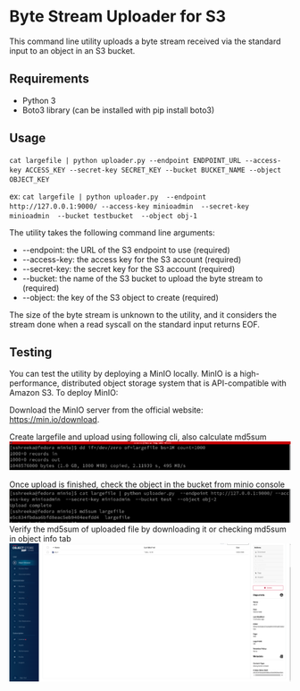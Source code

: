# Byte Stream Uploader for S3
This command line utility uploads a byte stream received via the standard input to an object in an S3 bucket.

## Requirements

* Python 3
* Boto3 library (can be installed with pip install boto3)

## Usage

`cat largefile | python uploader.py --endpoint ENDPOINT_URL --access-key ACCESS_KEY --secret-key SECRET_KEY --bucket BUCKET_NAME --object OBJECT_KEY
`

ex: 
`cat largefile | python uploader.py  --endpoint http://127.0.0.1:9000/ --access-key minioadmin  --secret-key minioadmin  --bucket testbucket  --object obj-1
`

The utility takes the following command line arguments:

* --endpoint: the URL of the S3 endpoint to use (required)
* --access-key: the access key for the S3 account (required)
* --secret-key: the secret key for the S3 account (required)
* --bucket: the name of the S3 bucket to upload the byte stream to (required)
* --object: the key of the S3 object to create (required)


The size of the byte stream is unknown to the utility, and it considers the stream done when a read syscall on the standard input returns EOF.


## Testing

You can test the utility by deploying a MinIO locally. MinIO is a high-performance, distributed object storage system that is API-compatible with Amazon S3. To deploy MinIO:

Download the MinIO server from the official website: https://min.io/download.

Create largefile and upload using following cli, also calculate md5sum
![screenshots/dd.png](screenshots%2Fdd.png)

Once upload is finished, check the object in the bucket from minio console
![screenshots/upload_cli_md5sum.png](screenshots%2Fupload_cli_md5sum.png)
Verify the md5sum of uploaded file by downloading it or checking md5sum in object info tab ![console.png](screenshots%2Fconsole.png)